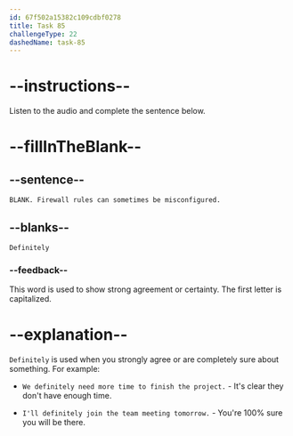 ```yaml
---
id: 67f502a15382c109cdbf0278
title: Task 85
challengeType: 22
dashedName: task-85
---
```


<!-- (audio) Jake: Definitely. Firewall rules can sometimes be misconfigured. -->

# --instructions--

Listen to the audio and complete the sentence below.

# --fillInTheBlank--

## --sentence--

`BLANK. Firewall rules can sometimes be misconfigured.`

## --blanks--

`Definitely`

### --feedback--

This word is used to show strong agreement or certainty. The first letter is capitalized.

# --explanation--

`Definitely` is used when you strongly agree or are completely sure about something. For example:

- `We definitely need more time to finish the project.` - It's clear they don't have enough time.

- `I'll definitely join the team meeting tomorrow.` - You're 100% sure you will be there.
